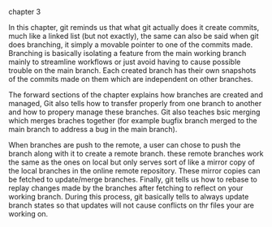 chapter 3

In this chapter, git reminds us that what git actually does it create commits, much like a linked list (but not exactly), the same can also be said when git does branching, it simply a movable pointer to one of the commits made. Branching is basically isolating a feature from the main working branch mainly to streamline workflows or just avoid having to cause possible trouble on the main branch. Each created branch has their own snapshots of the commits made on them which are independent on other branches.

The forward sections of the chapter explains how branches are created and managed, Git also tells how to transfer properly from one branch to another and how to propery manage these branches. Git also teaches bsic merging which merges braches together (for example bugfix branch merged to the main branch to address a bug in the main branch).

When branches are push to the remote, a user can chose to push the branch along with it to create a remote branch. these remote branches work the same as the ones on local but only serves sort of like a mirror copy of the local branches in the online remote repository. These mirror copies can be fetched to update/merge branches. Finally, git tells us how to rebase to replay changes made by the branches after fetching to reflect on your working branch. During this process, git basically tells to always update branch states so that updates will not cause conflicts on thr files your are working on.